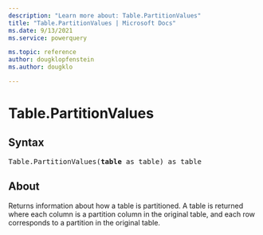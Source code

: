 ```yaml
---
description: "Learn more about: Table.PartitionValues"
title: "Table.PartitionValues | Microsoft Docs"
ms.date: 9/13/2021
ms.service: powerquery

ms.topic: reference
author: dougklopfenstein
ms.author: dougklo

---
```

# Table.PartitionValues

## Syntax

<pre>
Table.PartitionValues(<b>table</b> as table) as table
</pre>

## About

Returns information about how a table is partitioned. A table is returned where each column is a partition column in the original table, and each row corresponds to a partition in the original table.
